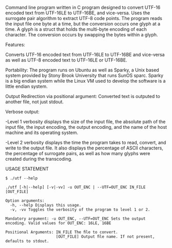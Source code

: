 Command line program written in C program designed to convert UTF-16 encoded text from UTF-16LE to UTF-16BE, and vice-versa. Uses the surrogate pair algorithm to extract UTF-8 code points. The program reads the input file one byte at a time, but the conversion occurs one glyph at a time. A glyph is a struct that holds the multi-byte encoding of each character. The conversion occurs by swapping the bytes within a glyph.


Features:

  Converts UTF-16 encoded text from UTF-16LE to UTF-16BE and vice-versa as well as UTF-8 encoded text to UTF-16LE or UTF-16BE.

  Portability:
  The program runs on Ubuntu as well as Sparky, a Unix based system provided by Stony Brook University that runs SunOS sparc. Sparky is a    big endian system while the Linux VM used to develop the software is a little endian system. 
  
  Output Redirection via positional argument:
   Converted text is outputed to another file, not just stdout.
  
  
  Verbose output:
  
  -Level 1 verbosity displays the size of the input file, the absolute path of the input file, the input encoding, the output encoding,   and the name of the host machine and its operating system.
    
  -Level 2 verbosity displays the time the program takes to read, convert, and write to the output file. It also displays the percentage of ASCII characters, the percentage of surrogate pairs, as well as how many glyphs were created during the transcoding.
    
    
 USAGE STATEMENT
 
    $ ./utf --help 
    
    ./utf [-h|--help] [-v|-vv] -u OUT_ENC | --UTF=OUT_ENC IN_FILE [OUT_FILE]
   
    Option arguments: 
      -h, --help Displays this usage. 
      -v, -vv Toggles the verbosity of the program to level 1 or 2.
      
    Mandatory argument: -u OUT_ENC, --UTF=OUT_ENC Sets the output encoding. Valid values for OUT_ENC: 16LE, 16BE
    
    Positional Arguments: IN_FILE The ﬁle to convert.
                          [OUT_FILE] Output ﬁle name. If not present, defaults to stdout. 

